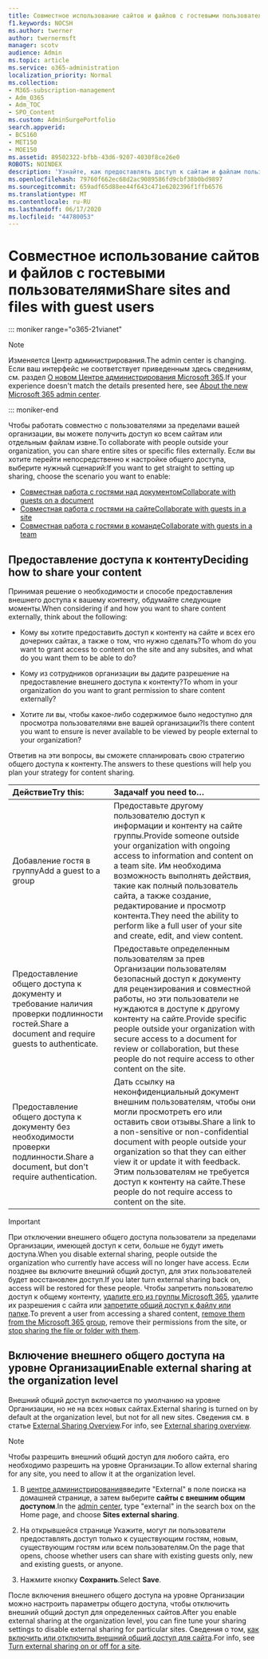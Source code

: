 ```yaml
---
title: Совместное использование сайтов и файлов с гостевыми пользователями
f1.keywords: NOCSH
ms.author: twerner
author: twernermsft
manager: scotv
audience: Admin
ms.topic: article
ms.service: o365-administration
localization_priority: Normal
ms.collection:
- M365-subscription-management
- Adm_O365
- Adm_TOC
- SPO_Content
ms.custom: AdminSurgePortfolio
search.appverid:
- BCS160
- MET150
- MOE150
ms.assetid: 89502322-bfbb-43d6-9207-4030f8ce26e0
ROBOTS: NOINDEX
description: 'Узнайте, как предоставлять доступ к сайтам и файлам пользователям за презнакомыми пользователями организации. '
ms.openlocfilehash: 79760f662ec68d2ac9089586fd9cbf38b0bd9897
ms.sourcegitcommit: 659adf65d88ee44f643c471e6202396f1ffb6576
ms.translationtype: MT
ms.contentlocale: ru-RU
ms.lasthandoff: 06/17/2020
ms.locfileid: "44780053"
---
```

# <a name="share-sites-and-files-with-guest-users"></a><span data-ttu-id="9b505-103">Совместное использование сайтов и файлов с гостевыми пользователями</span><span class="sxs-lookup"><span data-stu-id="9b505-103">Share sites and files with guest users</span></span>

::: moniker range="o365-21vianet"

> [!NOTE]
> <span data-ttu-id="9b505-104">Изменяется Центр администрирования.</span><span class="sxs-lookup"><span data-stu-id="9b505-104">The admin center is changing.</span></span> <span data-ttu-id="9b505-105">Если ваш интерфейс не соответствует приведенным здесь сведениям, см. раздел [О новом Центре администрирования Microsoft 365](https://docs.microsoft.com/microsoft-365/admin/microsoft-365-admin-center-preview?view=o365-21vianet).</span><span class="sxs-lookup"><span data-stu-id="9b505-105">If your experience doesn't match the details presented here, see [About the new Microsoft 365 admin center](https://docs.microsoft.com/microsoft-365/admin/microsoft-365-admin-center-preview?view=o365-21vianet).</span></span>

::: moniker-end

<span data-ttu-id="9b505-106">Чтобы работать совместно с пользователями за пределами вашей организации, вы можете получить доступ ко всем сайтам или отдельным файлам извне.</span><span class="sxs-lookup"><span data-stu-id="9b505-106">To collaborate with people outside your organization, you can share entire sites or specific files externally.</span></span> <span data-ttu-id="9b505-107">Если вы хотите перейти непосредственно к настройке общего доступа, выберите нужный сценарий:</span><span class="sxs-lookup"><span data-stu-id="9b505-107">If you want to get straight to setting up sharing, choose the scenario you want to enable:</span></span>

- [<span data-ttu-id="9b505-108">Совместная работа с гостями над документом</span><span class="sxs-lookup"><span data-stu-id="9b505-108">Collaborate with guests on a document</span></span>](../../solutions/collaborate-on-documents.md)
- [<span data-ttu-id="9b505-109">Совместная работа с гостями на сайте</span><span class="sxs-lookup"><span data-stu-id="9b505-109">Collaborate with guests in a site</span></span>](../../solutions/collaborate-in-site.md)
- [<span data-ttu-id="9b505-110">Совместная работа с гостями в команде</span><span class="sxs-lookup"><span data-stu-id="9b505-110">Collaborate with guests in a team</span></span>](../../solutions/collaborate-as-team.md)
  
## <a name="deciding-how-to-share-your-content"></a><span data-ttu-id="9b505-111">Предоставление доступа к контенту</span><span class="sxs-lookup"><span data-stu-id="9b505-111">Deciding how to share your content</span></span>

<span data-ttu-id="9b505-112">Принимая решение о необходимости и способе предоставления внешнего доступа к вашему контенту, обдумайте следующие моменты.</span><span class="sxs-lookup"><span data-stu-id="9b505-112">When considering if and how you want to share content externally, think about the following:</span></span>
  
- <span data-ttu-id="9b505-113">Кому вы хотите предоставить доступ к контенту на сайте и всех его дочерних сайтах, а также о том, что нужно сделать?</span><span class="sxs-lookup"><span data-stu-id="9b505-113">To whom do you want to grant access to content on the site and any subsites, and what do you want them to be able to do?</span></span>
    
- <span data-ttu-id="9b505-114">Кому из сотрудников организации вы дадите разрешение на предоставление внешнего доступа к контенту?</span><span class="sxs-lookup"><span data-stu-id="9b505-114">To whom in your organization do you want to grant permission to share content externally?</span></span> 
    
- <span data-ttu-id="9b505-115">Хотите ли вы, чтобы какое-либо содержимое было недоступно для просмотра пользователями вне вашей организации?</span><span class="sxs-lookup"><span data-stu-id="9b505-115">Is there content you want to ensure is never available to be viewed by people external to your organization?</span></span>
    
<span data-ttu-id="9b505-116">Ответив на эти вопросы, вы сможете спланировать свою стратегию общего доступа к контенту.</span><span class="sxs-lookup"><span data-stu-id="9b505-116">The answers to these questions will help you plan your strategy for content sharing.</span></span>
  
|<span data-ttu-id="9b505-117">**Действие**</span><span class="sxs-lookup"><span data-stu-id="9b505-117">**Try this:**</span></span>|<span data-ttu-id="9b505-118">**Задача**</span><span class="sxs-lookup"><span data-stu-id="9b505-118">**If you need to…**</span></span>|
|:-----|:-----|
|<span data-ttu-id="9b505-119">Добавление гостя в группу</span><span class="sxs-lookup"><span data-stu-id="9b505-119">Add a guest to a group</span></span>  <br/> |<span data-ttu-id="9b505-120">Предоставьте другому пользователю доступ к информации и контенту на сайте группы.</span><span class="sxs-lookup"><span data-stu-id="9b505-120">Provide someone outside your organization with ongoing access to information and content on a team site.</span></span> <span data-ttu-id="9b505-121">Им необходима возможность выполнять действия, такие как полный пользователь сайта, а также создание, редактирование и просмотр контента.</span><span class="sxs-lookup"><span data-stu-id="9b505-121">They need the ability to perform like a full user of your site and create, edit, and view content.</span></span>  <br/> |
|<span data-ttu-id="9b505-122">Предоставление общего доступа к документу и требование наличия проверки подлинности гостей.</span><span class="sxs-lookup"><span data-stu-id="9b505-122">Share a document and require guests to authenticate.</span></span>  <br/> |<span data-ttu-id="9b505-123">Предоставьте определенным пользователям за прев Организации пользователям безопасный доступ к документу для рецензирования и совместной работы, но эти пользователи не нуждаются в доступе к другому контенту на сайте.</span><span class="sxs-lookup"><span data-stu-id="9b505-123">Provide specific people outside your organization with secure access to a document for review or collaboration, but these people do not require access to other content on the site.</span></span>  <br/> |
|<span data-ttu-id="9b505-124">Предоставление общего доступа к документу без необходимости проверки подлинности.</span><span class="sxs-lookup"><span data-stu-id="9b505-124">Share a document, but don't require authentication.</span></span>  <br/> |<span data-ttu-id="9b505-125">Дать ссылку на неконфиденциальный документ внешним пользователям, чтобы они могли просмотреть его или оставить свои отзывы.</span><span class="sxs-lookup"><span data-stu-id="9b505-125">Share a link to a non-sensitive or non-confidential document with people outside your organization so that they can either view it or update it with feedback.</span></span> <span data-ttu-id="9b505-126">Этим пользователям не требуется доступ к контенту на сайте.</span><span class="sxs-lookup"><span data-stu-id="9b505-126">These people do not require access to content on the site.</span></span>  <br/> |
   
> [!IMPORTANT]
> <span data-ttu-id="9b505-127">При отключении внешнего общего доступа пользователи за пределами Организации, имеющей доступ к сети, больше не будут иметь доступа.</span><span class="sxs-lookup"><span data-stu-id="9b505-127">When you disable external sharing, people outside the organization who currently have access will no longer have access.</span></span> <span data-ttu-id="9b505-128">Если позднее вы включите внешний общий доступ, для этих пользователей будет восстановлен доступ.</span><span class="sxs-lookup"><span data-stu-id="9b505-128">If you later turn external sharing back on, access will be restored for these people.</span></span> <span data-ttu-id="9b505-129">Чтобы запретить пользователю доступ к общему контенту, [удалите его из группы Microsoft 365](/office365/admin/create-groups/add-or-remove-members-from-groups), удалите их разрешения с сайта или [запретите общий доступ к файлу или папке](https://support.microsoft.com/office/0a36470f-d7fe-40a0-bd74-0ac6c1e13323).</span><span class="sxs-lookup"><span data-stu-id="9b505-129">To prevent a user from accessing a shared content, [remove them from the Microsoft 365 group](/office365/admin/create-groups/add-or-remove-members-from-groups), remove their permissions from the site, or [stop sharing the file or folder with them](https://support.microsoft.com/office/0a36470f-d7fe-40a0-bd74-0ac6c1e13323).</span></span> 
  
## <a name="enable-external-sharing-at-the-organization-level"></a><span data-ttu-id="9b505-130">Включение внешнего общего доступа на уровне Организации</span><span class="sxs-lookup"><span data-stu-id="9b505-130">Enable external sharing at the organization level</span></span>

<span data-ttu-id="9b505-131">Внешний общий доступ включается по умолчанию на уровне Организации, но не на всех новых сайтах.</span><span class="sxs-lookup"><span data-stu-id="9b505-131">External sharing is turned on by default at the organization level, but not for all new sites.</span></span> <span data-ttu-id="9b505-132">Сведения см. в статье [External Sharing Overview](/sharepoint/external-sharing-overview).</span><span class="sxs-lookup"><span data-stu-id="9b505-132">For info, see [External sharing overview](/sharepoint/external-sharing-overview).</span></span> 

> [!NOTE]
>  <span data-ttu-id="9b505-133">Чтобы разрешить внешний общий доступ для любого сайта, его необходимо разрешить на уровне Организации.</span><span class="sxs-lookup"><span data-stu-id="9b505-133">To allow external sharing for any site, you need to allow it at the organization level.</span></span> 
  
1. <span data-ttu-id="9b505-134">В [центре администрирования](https://go.microsoft.com/fwlink/p/?linkid=2024339)введите "External" в поле поиска на домашней странице, а затем выберите **сайты с внешним общим доступом**.</span><span class="sxs-lookup"><span data-stu-id="9b505-134">In the [admin center](https://go.microsoft.com/fwlink/p/?linkid=2024339), type "external" in the search box on the Home page, and choose **Sites external sharing**.</span></span>
  
2. <span data-ttu-id="9b505-135">На открывшейся странице Укажите, могут ли пользователи предоставлять доступ только к существующим гостям, новым, существующим гостям или всем пользователям.</span><span class="sxs-lookup"><span data-stu-id="9b505-135">On the page that opens, choose whether users can share with existing guests only, new and existing guests, or anyone.</span></span> 
    
3. <span data-ttu-id="9b505-136">Нажмите кнопку **Сохранить**.</span><span class="sxs-lookup"><span data-stu-id="9b505-136">Select **Save**.</span></span>
    
<span data-ttu-id="9b505-137">После включения внешнего общего доступа на уровне Организации можно настроить параметры общего доступа, чтобы отключить внешний общий доступ для определенных сайтов.</span><span class="sxs-lookup"><span data-stu-id="9b505-137">After you enable external sharing at the organization level, you can fine tune your sharing settings to disable external sharing for particular sites.</span></span> <span data-ttu-id="9b505-138">Сведения о том, [как включить или отключить внешний общий доступ для сайта](/sharepoint/change-external-sharing-site).</span><span class="sxs-lookup"><span data-stu-id="9b505-138">For info, see [Turn external sharing on or off for a site](/sharepoint/change-external-sharing-site).</span></span>
  

  

    

